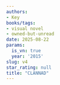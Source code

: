 ```yaml
---
authors:
- Key
books/tags:
- visual novel
- owned-but-unread
date: 2025-08-22
params:
  is_vn: true
  year: '2015'
slug: v4
star_rating: null
title: "CLANNAD"
---
```


<!--more-->